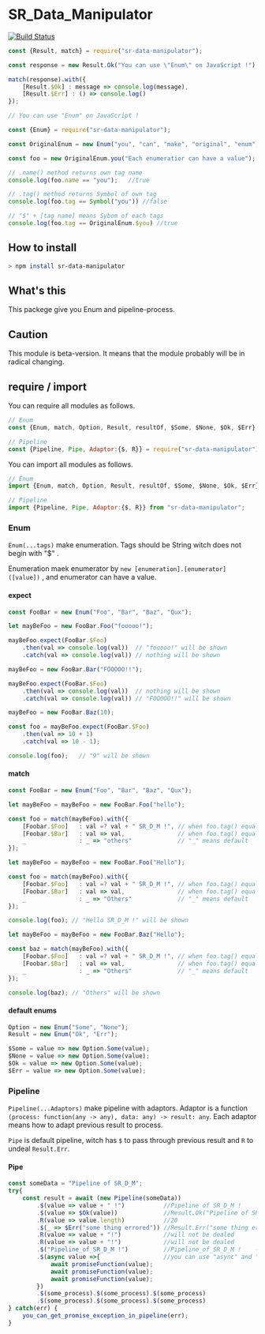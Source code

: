 # SR_Data_Manipulator

[![Build Status](https://travis-ci.org/neunyan/SR_Data_Manipulator.svg?branch=master)](https://travis-ci.org/neunyan/SR_Data_Manipulator)

``` js
const {Result, match} = require("sr-data-manipulator");

const response = new Result.Ok("You can use \"Enum\" on JavaScript !");

match(response).with({
    [Result.$Ok] : message => console.log(message),
    [Result.$Err] : () => console.log()
});

// You can use "Enum" on JavaScript !
```

``` js
const {Enum} = require("sr-data-manipulator");

const OriginalEnum = new Enum("you", "can", "make", "original", "enum", "class");

const foo = new OriginalEnum.you("Each enumeratior can have a value");

// .name() method returns own tag name
console.log(foo.name == "you");   //true

// .tag() method returns Symbol of own tag
console.log(foo.tag == Symbol("you")) //false

// "$" + [tag name] means Sybom of each tags
console.log(foo.tag == OriginalEnum.$you) //true
```

## How to install

```bash
> npm install sr-data-manipulator
```

## What's this

This packege give you Enum and pipeline-process.

## Caution

This module is beta-version. It means that the module probably will be in radical changing.

## require / import

You can require all modules as follows.

``` js
// Enum
const {Enum, match, Option, Result, resultOf, $Some, $None, $Ok, $Err} = require("sr-data-manipulator");

// Pipeline
const {Pipeline, Pipe, Adaptor:{$, R}} = require("sr-data-manipulator");
```

You can import all modules as follows.

``` js
// Enum
import {Enum, match, Option, Result, resultOf, $Some, $None, $Ok, $Err} from "sr-data-manipulator";

// Pipeline
import {Pipeline, Pipe, Adaptor:{$, R}} from "sr-data-manipulator";
```

### Enum

`Enum(...tags)` make enumeration. Tags should be String witch does not begin with "$" .

Enumeration maek enumerator by `new [enumeration].[enumerator]([value])` , and enumerator can have a value.

#### expect

```js
const FooBar = new Enum("Foo", "Bar", "Baz", "Qux");

let mayBeFoo = new FooBar.Foo("fooooo!");

mayBeFoo.expect(FooBar.$Foo)
    .then(val => console.log(val))  // "fooooo!" will be shown
    .catch(val => console.log(val)) // nothing will be shown

mayBeFoo = new FooBar.Bar("FOOOOO!!");

mayBeFoo.expect(FooBar.$Foo)
    .then(val => console.log(val))  // nothing will be shown
    .catch(val => console.log(val)) // "FOOOOO!!" will be shown

mayBeFoo = new FooBar.Baz(10);

const foo = mayBeFoo.expect(FooBar.$Foo)
    .then(val => 10 + 1)
    .catch(val => 10 - 1);

console.log(foo);   // "9" will be shown
```

#### match

``` js
const FooBar = new Enum("Foo", "Bar", "Baz", "Qux");

let mayBeFoo = mayBeFoo = new FooBar.Foo("hello");

const foo = match(mayBeFoo).with({
    [Foobar.$Foo]   : val =? val + " SR_D_M !", // when foo.tag() equals to Foobar.$Foo
    [Foobar.$Bar]   : val => val,               // when foo.tag() equals to Foobar.$Bar
    _               : _ => "others"             // "_" means default
});

let mayBeFoo = mayBeFoo = new FooBar.Foo("Hello");

const foo = match(mayBeFoo).with({
    [Foobar.$Foo]   : val =? val + " SR_D_M !", // when foo.tag() equals to Foobar.$Foo
    [Foobar.$Bar]   : val => val,               // when foo.tag() equals to Foobar.$Bar
    _               : _ => "Others"             // "_" means default
});

console.log(foo); // "Hello SR_D_M !" will be shown

let mayBeFoo = mayBeFoo = new FooBar.Baz("Hello");

const baz = match(mayBeFoo).with({
    [Foobar.$Foo]   : val =? val + " SR_D_M !", // when foo.tag() equals to Foobar.$Foo
    [Foobar.$Bar]   : val => val,               // when foo.tag() equals to Foobar.$Bar
    _               : _ => "Others"             // "_" means default
});

console.log(baz); // "Others" will be shown
```

#### default enums

``` js
Option = new Enum("Some", "None");
Result = new Enum("Ok", "Err");

$Some = value => new Option.Some(value);
$None = value => new Option.Some(value);
$Ok = value => new Option.Some(value);
$Err = value => new Option.Some(value);
```

### Pipeline

`Pipeline(...Adaptors)` make pipeline with adaptors. Adaptor is a function `(process: function(any -> any), data: any) -> result: any`. Each adaptor means how to adapt previous result to process.

`Pipe` is default pipeline, witch has `$` to pass through previous result and `R` to undeal `Result.Err`.

#### Pipe

```js
const someData = "Pipeline of SR_D_M";
try{
    const result = await (new Pipeline(someData))
        .$(value => value + " !")           //Pipeline of SR_D_M !
        .$(value => $Ok(value))             //Result.Ok("Pipeline of SR_D_M !")
        .R(value => value.length)           //20
        .$(_ => $Err("some thing errored")) //Result.Err("some thing errored")
        .R(value => value + "!")            //will not be dealed
        .R(value => value + "!")            //will not be dealed
        .$("Pipeline_of_SR_D_M !")          //Pipeline_of_SR_D_M !    --you can overwrite previous result
        .$(async value =>{                  //you can use "async" and "await" in pipeline
            await promiseFunction(value);
            await promiseFunction(value);
            await promiseFunction(value);
        })
        .$(some_process).$(some_process).$(some_process)
        .$(some_process).$(some_process).$(some_process)
} catch(err) {
    you_can_get_promise_exception_in_pipeline(err);
}
```
